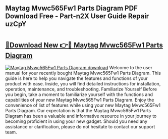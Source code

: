 ## Maytag Mvwc565Fw1 Parts Diagram PDF Download Free - Part-n2X User Guide Repair uzCpY

# <h2><a href="http://dfu7sg.blite.top/?on=Maytag+Mvwc565Fw1+Parts+Diagram">🔗Download New 👉🔴 Maytag Mvwc565Fw1 Parts Diagram</a></h2>

[![Maytag Mvwc565Fw1 Parts Diagram download](https://i.imgur.com/lujVjoI.png)](http://dfu7sg.blite.top/?on=Maytag+Mvwc565Fw1+Parts+Diagram)
Welcome to the user manual for your recently bought Maytag Mvwc565Fw1 Parts Diagram. This guide is here to help you navigate the features and functions of your product with ease. Inside, you will find detailed instructions for installation, operation, maintenance, and troubleshooting. Familiarize Yourself Before you begin, take a moment to familiarize yourself with the functions and capabilities of your new Maytag Mvwc565Fw1 Parts Diagram. Enjoy the convenience of list of features while using your new Maytag Mvwc565Fw1 Parts Diagram. Our expectation is that the Maytag Mvwc565Fw1 Parts Diagram has been a valuable and informative resource in your journey to becoming proficient in using your new gadget. Should you need any assistance or clarification, please do not hesitate to contact our support team.
